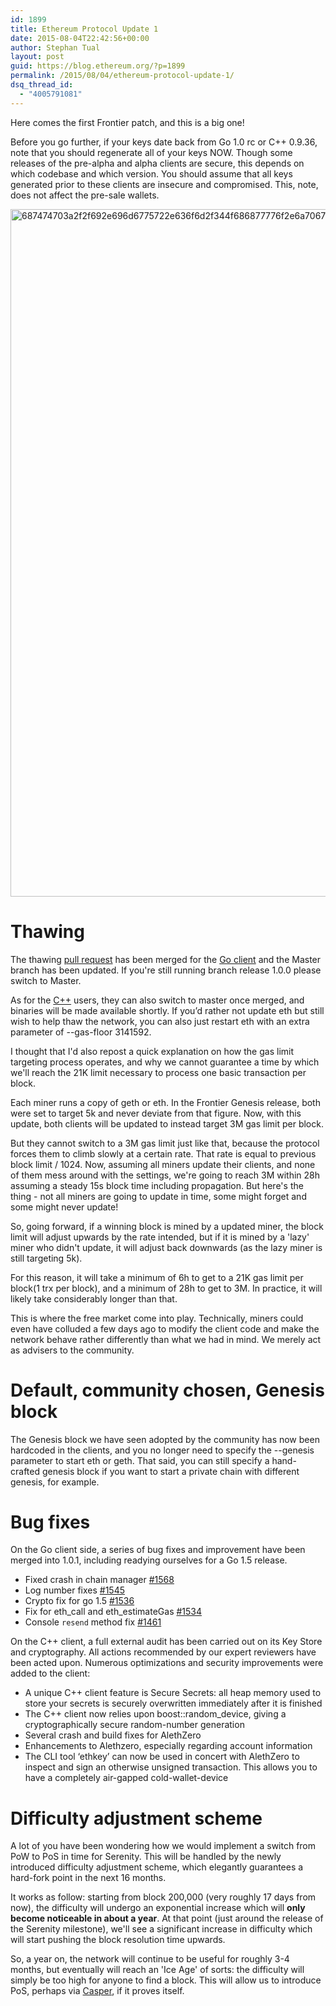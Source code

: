 ```yaml
---
id: 1899
title: Ethereum Protocol Update 1
date: 2015-08-04T22:42:56+00:00
author: Stephan Tual
layout: post
guid: https://blog.ethereum.org/?p=1899
permalink: /2015/08/04/ethereum-protocol-update-1/
dsq_thread_id:
  - "4005791081"
---
```

Here comes the first Frontier patch, and this is a big one! 

Before you go further, if your keys date back from Go 1.0 rc or C++ 0.9.36, note that you should regenerate all of your keys NOW. Though some releases of the pre-alpha and alpha clients are secure, this depends on which codebase and which version. You should assume that all keys generated prior to these clients are insecure and compromised. This, note, does not affect the pre-sale wallets.

<a href="https://blog.ethereum.org/wp-content/uploads/2015/08/687474703a2f2f692e696d6775722e636f6d2f344f686877776f2e6a7067.jpeg"><img src="https://blog.ethereum.org/wp-content/uploads/2015/08/687474703a2f2f692e696d6775722e636f6d2f344f686877776f2e6a7067.jpeg" alt="687474703a2f2f692e696d6775722e636f6d2f344f686877776f2e6a7067" width="1700" height="1100" class="alignnone size-full wp-image-1914" /></a>

# Thawing 

The thawing <a href="https://github.com/ethereum/go-ethereum/pull/1578">pull request</a> has been merged for the <a href="https://github.com/ethereum/go-ethereum/releases/tag/v1.0.1">Go client</a> and the Master branch has been updated. If you're still running branch release 1.0.0 please switch to Master. 

As for the <a href="https://github.com/ethereum/cpp-ethereum">C++</a> users, they can also switch to master once merged, and binaries will be made available shortly. If you’d rather not update eth but still wish to help thaw the network, you can also just restart eth with an extra parameter of --gas-floor 3141592.

I thought that I'd also repost a quick explanation on how the gas limit targeting process operates, and why we cannot guarantee a time by which we'll reach the 21K limit necessary to process one basic transaction per block.

Each miner runs a copy of geth or eth. In the Frontier Genesis release, both were set to target 5k and never deviate from that figure. Now, with this update, both clients will be updated to instead target 3M gas limit per block.

But they cannot switch to a 3M gas limit just like that, because the protocol forces them to climb slowly at a certain rate. That rate is equal to previous block limit / 1024. Now, assuming all miners update their clients, and none of them mess around with the settings, we're going to reach 3M within 28h assuming a steady 15s block time including propagation. But here's the thing - not all miners are going to update in time, some might forget and some might never update! 

So, going forward, if a winning block is mined by a updated miner, the block limit will adjust upwards by the rate intended, but if it is mined by a 'lazy' miner who didn't update, it will adjust back downwards (as the lazy miner is still targeting 5k).

For this reason, it will take a minimum of 6h to get to a 21K gas limit per block(1 trx per block), and a minimum of 28h to get to 3M. In practice, it will likely take considerably longer than that.

This is where the free market come into play. Technically, miners could even have colluded a few days ago to modify the client code and make the network behave rather differently than what we had in mind. We merely act as advisers to the community. 


# Default, community chosen, Genesis block

The Genesis block we have seen adopted by the community has now been hardcoded in the clients, and you no longer need to specify the --genesis parameter to start eth or geth. That said, you can still specify a hand-crafted genesis block if you want to start a private chain with different genesis, for example.


# Bug fixes

On the Go client side, a series of bug fixes and improvement have been merged into 1.0.1, including readying ourselves for a Go 1.5 release.

* Fixed crash in chain manager <a href="https://github.com/ethereum/go-ethereum/pull/1568">#1568</a>
* Log number fixes <a href="https://github.com/ethereum/go-ethereum/pull/1545">#1545</a>
* Crypto fix for go 1.5 <a href="https://github.com/ethereum/go-ethereum/pull/1536">#1536</a>
* Fix for eth_call and eth_estimateGas <a href="https://github.com/ethereum/go-ethereum/pull/1534">#1534</a>
* Console `resend` method fix <a href="https://github.com/ethereum/go-ethereum/pull/1461">#1461</a>

On the C++ client, a full external audit has been carried out on its Key Store and cryptography. All actions recommended by our expert reviewers have been acted upon. Numerous optimizations and security improvements were added to the client:

* A unique C++ client feature is Secure Secrets: all heap memory used to store your secrets is securely overwritten immediately after it is finished
* The C++ client now relies upon boost::random_device, giving a cryptographically secure random-number generation
* Several crash and build fixes for AlethZero
* Enhancements to Alethzero, especially regarding account information
* The CLI tool ‘ethkey’ can now be used in concert with AlethZero to inspect and sign an otherwise unsigned transaction. This allows you to have a completely air-gapped cold-wallet-device


# Difficulty adjustment scheme

A lot of you have been wondering how we would implement a switch from PoW to PoS in time for Serenity. This will be handled by the newly introduced difficulty adjustment scheme, which elegantly guarantees a hard-fork point in the next 16 months.

It works as follow: starting from block 200,000 (very roughly 17 days from now), the difficulty will undergo an exponential increase which will <strong>only become noticeable in about a year</strong>. At that point (just around the release of the Serenity milestone), we'll see a significant increase in difficulty which will start pushing the block resolution time upwards. 

So, a year on, the network will continue to be useful for roughly 3-4 months, but eventually will reach an 'Ice Age' of sorts: the difficulty will simply be too high for anyone to find a block. This will allow us to introduce PoS, perhaps via <a href="https://blog.ethereum.org/2015/08/01/introducing-casper-friendly-ghost/">Casper</a>, if it proves itself.


